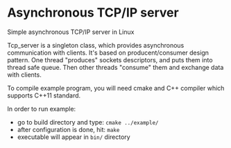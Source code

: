 # Asynchronous TCP/IP server
Simple asynchronous TCP/IP server in Linux

Tcp_server is a singleton class, which provides asynchronous communication with clients. It's based on producent/consumer design pattern. One thread "produces" sockets descriptors, and puts them into thread safe queue. Then other threads "consume" them and exchange data with clients.

To compile example program, you will need cmake and C++ compiler which supports C++11 standard.

In order to run example:
 - go to build directory and type: `cmake ../example/`
 - after configuration is done, hit: `make`
 - executable will appear in `bin/` directory
